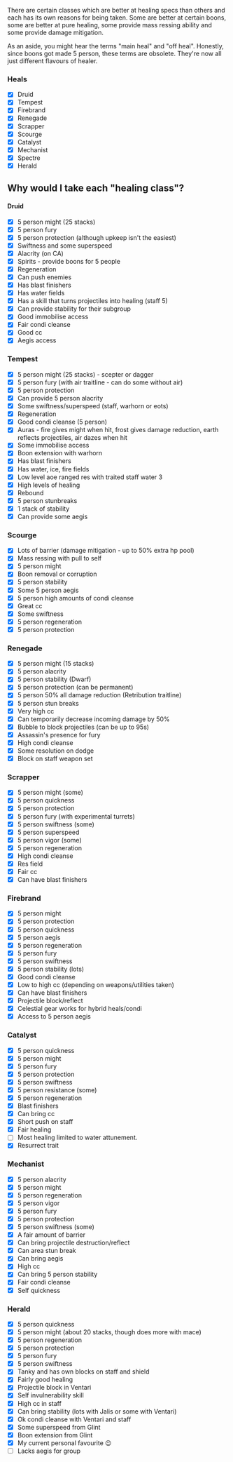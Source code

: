 There are certain classes which are better at healing specs than others
and each has its own reasons for being taken. Some are better at certain
boons, some are better at pure healing, some provide mass ressing
ability and some provide damage mitigation.

As an aside, you might hear the terms "main heal" and "off heal".
Honestly, since boons got made 5 person, these terms are obsolete.
They're now all just different flavours of healer.

### Heals

- [x] Druid  
- [x] Tempest  
- [x] Firebrand  
- [x] Renegade  
- [x] Scrapper  
- [x] Scourge  
- [x] Catalyst  
- [x] Mechanist  
- [x] Spectre  
- [x] Herald

## Why would I take each "healing class"?

#### Druid

- [x] 5 person might (25 stacks)  
- [x] 5 person fury  
- [x] 5 person protection (although upkeep isn't the easiest)  
- [x] Swiftness and some superspeed  
- [x] Alacrity (on CA)  
- [x] Spirits - provide boons for 5 people  
- [x] Regeneration  
- [x] Can push enemies  
- [x] Has blast finishers  
- [x] Has water fields  
- [x] Has a skill that turns projectiles into healing (staff 5)  
- [x] Can provide stability for their subgroup  
- [x] Good immobilise access  
- [x] Fair condi cleanse  
- [x] Good cc  
- [x] Aegis access

### Tempest

- [x] 5 person might (25 stacks) - scepter or dagger  
- [x] 5 person fury (with air traitline - can do some without air)  
- [x] 5 person protection  
- [x] Can provide 5 person alacrity  
- [x] Some swiftness/superspeed (staff, warhorn or eots)  
- [x] Regeneration  
- [x] Good condi cleanse (5 person)  
- [x] Auras - fire gives might when hit, frost gives damage reduction, earth reflects projectiles, air dazes when hit  
- [x] Some immobilise access  
- [x] Boon extension with warhorn  
- [x] Has blast finishers  
- [x] Has water, ice, fire fields  
- [x] Low level aoe ranged res with traited staff water 3  
- [x] High levels of healing  
- [x] Rebound  
- [x] 5 person stunbreaks  
- [x] 1 stack of stability  
- [x] Can provide some aegis

### Scourge

- [x] Lots of barrier (damage mitigation - up to 50% extra hp pool)  
- [x] Mass ressing with pull to self  
- [x] 5 person might  
- [x] Boon removal or corruption  
- [x] 5 person stability  
- [x] Some 5 person aegis  
- [x] 5 person high amounts of condi cleanse  
- [x] Great cc  
- [x] Some swiftness  
- [x] 5 person regeneration  
- [x] 5 person protection

### Renegade

- [x] 5 person might (15 stacks)  
- [x] 5 person alacrity  
- [x] 5 person stability (Dwarf)  
- [x] 5 person protection (can be permanent)  
- [x] 5 person 50% all damage reduction (Retribution traitline)  
- [x] 5 person stun breaks  
- [x] Very high cc  
- [x] Can temporarily decrease incoming damage by 50%  
- [x] Bubble to block projectiles (can be up to 95s)  
- [x] Assassin's presence for fury  
- [x] High condi cleanse  
- [x] Some resolution on dodge  
- [x] Block on staff weapon set

### Scrapper

- [x] 5 person might (some)  
- [x] 5 person quickness  
- [x] 5 person protection  
- [x] 5 person fury (with experimental turrets)  
- [x] 5 person swiftness (some)  
- [x] 5 person superspeed  
- [x] 5 person vigor (some)  
- [x] 5 person regeneration  
- [x] High condi cleanse  
- [x] Res field  
- [x] Fair cc  
- [x] Can have blast finishers

### Firebrand

- [x] 5 person might  
- [x] 5 person protection  
- [x] 5 person quickness  
- [x] 5 person aegis  
- [x] 5 person regeneration  
- [x] 5 person fury  
- [x] 5 person swiftness  
- [x] 5 person stability (lots)  
- [x] Good condi cleanse  
- [x] Low to high cc (depending on weapons/utilities taken)  
- [x] Can have blast finishers  
- [x] Projectile block/reflect  
- [x] Celestial gear works for hybrid heals/condi  
- [x] Access to 5 person aegis

### Catalyst

- [x] 5 person quickness  
- [x] 5 person might  
- [x] 5 person fury  
- [x] 5 person protection  
- [x] 5 person swiftness  
- [x] 5 person resistance (some)  
- [x] 5 person regeneration  
- [x] Blast finishers  
- [x] Can bring cc  
- [x] Short push on staff  
- [x] Fair healing  
- [ ] Most healing limited to water attunement.  
- [x] Resurrect trait

### Mechanist

- [x] 5 person alacrity  
- [x] 5 person might  
- [x] 5 person regeneration  
- [x] 5 person vigor  
- [x] 5 person fury  
- [x] 5 person protection  
- [x] 5 person swiftness (some)  
- [x] A fair amount of barrier  
- [x] Can bring projectile destruction/reflect  
- [x] Can area stun break  
- [x] Can bring aegis  
- [x] High cc  
- [x] Can bring 5 person stability  
- [x] Fair condi cleanse  
- [x] Self quickness

### Herald

- [x] 5 person quickness  
- [x] 5 person might (about 20 stacks, though does more with mace)  
- [x] 5 person regeneration  
- [x] 5 person protection  
- [x] 5 person fury  
- [x] 5 person swiftness  
- [x] Tanky and has own blocks on staff and shield  
- [x] Fairly good healing  
- [x] Projectile block in Ventari  
- [x] Self invulnerability skill  
- [x] High cc in staff  
- [x] Can bring stability (lots with Jalis or some with Ventari)  
- [x] Ok condi cleanse with Ventari and staff  
- [x] Some superspeed from Glint  
- [x] Boon extension from Glint  
- [x] My current personal favourite 😉  
- [ ] Lacks aegis for group

